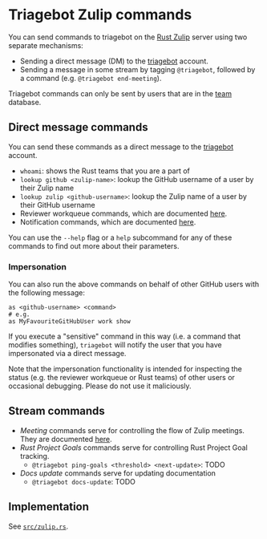 # Triagebot Zulip commands

You can send commands to triagebot on the [Rust Zulip](https://rust-lang.zulipchat.com) server using two separate mechanisms:

- Sending a direct message (DM) to the [triagebot][triagebot-dm] account.
- Sending a message in some stream by tagging `@triagebot`, followed by a command (e.g. `@triagebot end-meeting`).

Triagebot commands can only be sent by users that are in the [team](https://github.com/rust-lang/team) database.

## Direct message commands

You can send these commands as a direct message to the [triagebot][triagebot-dm] account.

- `whoami`: shows the Rust teams that you are a part of
- `lookup github <zulip-name>`: lookup the GitHub username of a user by their Zulip name
- `lookup zulip <github-username>`: lookup the Zulip name of a user by their GitHub username
- Reviewer workqueue commands, which are documented [here](review-queue-tracking.md#usage).
- Notification commands, which are documented [here](notifications.md#usage).

You can use the `--help` flag or a `help` subcommand for any of these commands to find out more about their parameters.

### Impersonation

You can also run the above commands on behalf of other GitHub users with the following message:

```text
as <github-username> <command>
# e.g.
as MyFavouriteGitHubUser work show
```

If you execute a "sensitive" command in this way (i.e. a command that modifies something), `triagebot` will notify the user that you have impersonated via a direct message.

Note that the impersonation functionality is intended for inspecting the status (e.g. the reviewer workqueue or Rust teams) of other users or occasional debugging. Please do not use it maliciously.

## Stream commands

- *Meeting* commands serve for controlling the flow of Zulip meetings. They are documented [here](zulip-meeting.md).
- *Rust Project Goals* commands serve for controlling Rust Project Goal tracking.
  - `@triagebot ping-goals <threshold> <next-update>`: TODO
- *Docs update* commands serve for updating documentation
  - `@triagebot docs-update`: TODO

## Implementation

See [`src/zulip.rs`](https://github.com/rust-lang/triagebot/blob/HEAD/src/zulip.rs).

[triagebot-dm]: https://rust-lang.zulipchat.com/#narrow/dm/261224-triagebot
